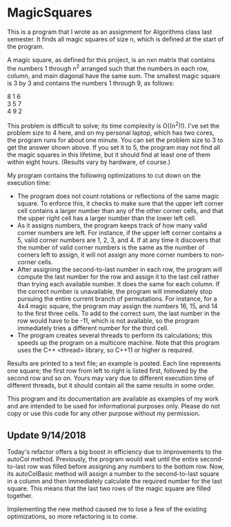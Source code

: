 # MagicSquares

This is a program that I wrote as an assignment for Algorithms class last semester. It finds all magic squares of size n, which is defined at the start of the program.

A magic square, as defined for this project, is an nxn matrix that contains the numbers 1 through n<sup>2</sup> arranged such that the numbers in each row, column, and main diagonal have the same sum. The smallest magic square is 3 by 3 and contains the numbers 1 through 9, as follows:

8 1 6 <br>
3 5 7 <br>
4 9 2

This problem is difficult to solve; its time complexity is O((n<sup>2</sup>)!). I've set the problem size to 4 here, and on my personal laptop, which has two cores, the program runs for about one minute. You can set the problem size to 3 to get the answer shown above. If you set it to 5, the program may not find all the magic squares in this lifetime, but it should find at least one of them within eight hours. (Results vary by hardware, of course.)

My program contains the following optimizations to cut down on the execution time:

- The program does not count rotations or reflections of the same magic square. To enforce this, it checks to make sure that the upper left corner cell contains a larger number than any of the other corner cells, and that the upper right cell has a larger number than the lower left cell.
- As it assigns numbers, the program keeps track of how many valid corner numbers are left. For instance, if the upper left corner contains a 5, valid corner numbers are 1, 2, 3, and 4. If at any time it discovers that the number of valid corner numbers is the same as the number of corners left to assign, it will not assign any more corner numbers to non-corner cells.
- After assigning the second-to-last number in each row, the program will compute the last number for the row and assign it to the last cell rather than trying each available number. It does the same for each column. If the correct number is unavailable, the program will immediately stop pursuing the entire current branch of permutations. 
For instance, for a 4x4 magic square, the program may assign the numbers 16, 15, and 14 to the first three cells. To add to the correct sum, the last number in the row would have to be -11, which is not available, so the program immediately tries a different number for the third cell.
- The program creates several threads to perform its calculations; this speeds up the program on a multicore machine. Note that this program uses the C++ &lt;thread&gt; </pre> library, so C++11 or higher is required.
  
Results are printed to a text file; an example is posted. Each line represents one square; the first row from left to right is listed first, followed by the second row and so on. Yours may vary due to different execution time of different threads, but it should contain all the same results in some order.

This program and its documentation are available as examples of my work and are intended to be used for informational purposes only. Please do not copy or use this code for any other purpose without my permission.

## Update 9/14/2018

Today's refactor offers a big boost in efficiency due to improvements to the autoCol method. Previously, the program would wait until the entire second-to-last row was filled before assigning any numbers to the bottom row. Now, its autoColBasic method will assign a number to the second-to-last square in a column and then immediately calculate the required number for the last square. This means that the last two rows of the magic square are filled together.

Implementing the new method caused me to lose a few of the existing optimizations, so more refactoring is to come.
